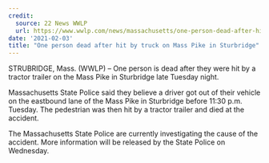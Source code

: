 ```yaml
---
credit:
  source: 22 News WWLP
  url: https://www.wwlp.com/news/massachusetts/one-person-dead-after-hit-by-truck-on-mass-pike-in-sturbridge/
date: '2021-02-03'
title: "One person dead after hit by truck on Mass Pike in Sturbridge"
---
```

STRUBRIDGE, Mass. (WWLP) – One person is dead after they were hit by a tractor trailer on the Mass Pike in Sturbridge late Tuesday night.

Massachusetts State Police said they believe a driver got out of their vehicle on the eastbound lane of the Mass Pike in Sturbridge before 11:30 p.m. Tuesday. The pedestrian was then hit by a tractor trailer and died at the accident.

The Massachusetts State Police are currently investigating the cause of the accident. More information will be released by the State Police on Wednesday.
